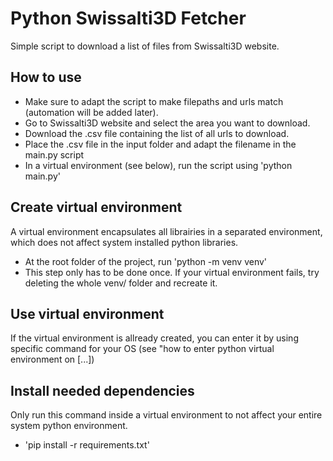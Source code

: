 # Python Swissalti3D Fetcher
Simple script to download a list of files from Swissalti3D website.

## How to use
- Make sure to adapt the script to make filepaths and urls match (automation will be added later).
- Go to Swissalti3D website and select the area you want to download.
- Download the .csv file containing the list of all urls to download.
- Place the .csv file in the input folder and adapt the filename in the main.py script
- In a virtual environment (see below), run the script using 'python main.py'

## Create virtual environment
A virtual environment encapsulates all librairies in a separated environment, which does not affect system installed python libraries.
- At the root folder of the project, run 'python -m venv venv'
- This step only has to be done once. If your virtual environment fails, try deleting the whole venv/ folder and recreate it.

## Use virtual environment
If the virtual environment is allready created, you can enter it by using specific command for your OS (see "how to enter python virtual environment on [...])

## Install needed dependencies
Only run this command inside a virtual environment to not affect your entire system python environment.
- 'pip install -r requirements.txt'